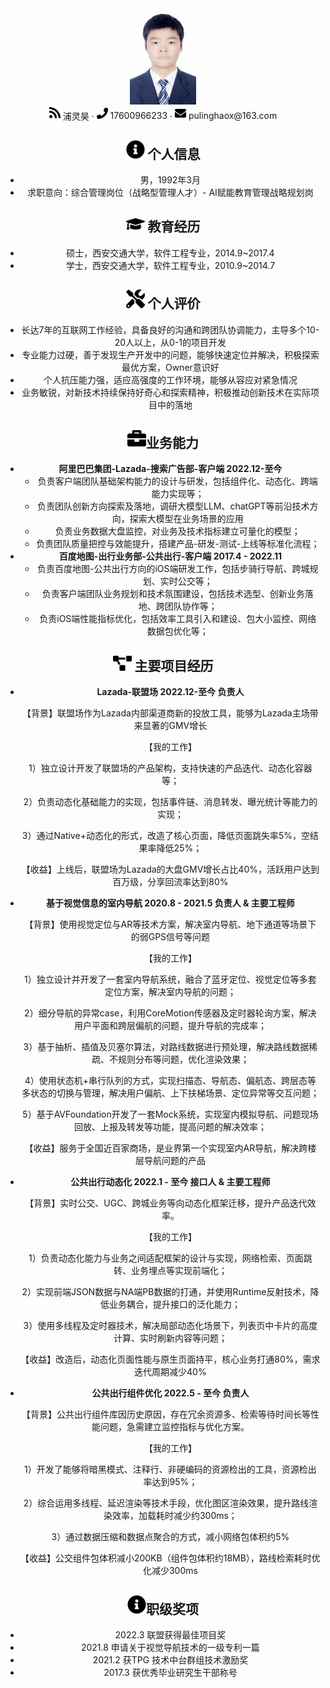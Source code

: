 <center>
  <div>
    <img src="assets/DSC_3902_meitu.jpg" alt="DSC_3902_meitu" style="zoom: 15%;" />
    <div>
      <img src="assets/rss-solid.svg" width="18px">
      <span>浦灵昊</span>
       ·
     <span>
         <img src="assets/phone-solid.svg" width="18px">
         17600966233
     </span>
     ·
     <span>
         <img src="assets/envelope-solid.svg" width="18px">
         pulinghaox@163.com
     </span>
 </div>


## <img src="assets/info-circle-solid.svg" width="30px"> 个人信息

 - 男，1992年3月
 - 求职意向：综合管理岗位（战略型管理人才）- AI赋能教育管理战略规划岗

## <img src="assets/graduation-cap-solid.svg" width="30px"> 教育经历

- 硕士，西安交通大学，软件工程专业，2014.9~2017.4
- 学士，西安交通大学，软件工程专业，2010.9~2014.7

## <img src="assets/tools-solid.svg" width="30px"> 个人评价

- 长达7年的互联网工作经验，具备良好的沟通和跨团队协调能力，主导多个10-20人以上，从0-1的项目开发
- 专业能力过硬，善于发现生产开发中的问题，能够快速定位并解决，积极探索最优方案，Owner意识好
- 个人抗压能力强，适应高强度的工作环境，能够从容应对紧急情况
- 业务敏锐，对新技术持续保持好奇心和探索精神，积极推动创新技术在实际项目中的落地

##  <img src="assets/briefcase-solid.svg" width="30px">业务能力

- **阿里巴巴集团-Lazada-搜索广告部-客户端    2022.12-至今**
  - 负责客户端团队基础架构能力的设计与研发，包括组件化、动态化、跨端能力实现等；
  - 负责团队创新方向探索及落地，调研大模型LLM、chatGPT等前沿技术方向，探索大模型在业务场景的应用
  - 负责业务数据大盘监控，对业务及技术指标建立可量化的模型；
  - 负责团队质量把控与效能提升，搭建产品-研发-测试-上线等标准化流程；
- **百度地图-出行业务部-公共出行-客户端      2017.4 - 2022.11**
  - 负责百度地图-公共出行方向的iOS端研发工作，包括步骑行导航、跨城规划、实时公交等；
  - 负责客户端团队业务规划和技术氛围建设，包括技术选型、创新业务落地、跨团队协作等；
  - 负责iOS端性能指标优化，包括效率工具引入和建设、包大小监控、网络数据包优化等；

## <img src="assets/project-diagram-solid.svg" width="30px"> 主要项目经历

- **Lazada-联盟场                                       2022.12-至今                                                       负责人**

  【背景】联盟场作为Lazada内部渠道商新的投放工具，能够为Lazada主场带来显著的GMV增长

  【我的工作】

  1）独立设计开发了联盟场的产品架构，支持快速的产品迭代、动态化容器等；

  2）负责动态化基础能力的实现，包括事件链、消息转发、曝光统计等能力的实现；

  3）通过Native+动态化的形式，改造了核心页面，降低页面跳失率5%，空结果率降低25%；

  【收益】上线后，联盟场为Lazada的大盘GMV增长占比40%，活跃用户达到百万级，分享回流率达到80%

- **基于视觉信息的室内导航                      2020.8 - 2021.5                                                    负责人 & 主要工程师**

  【背景】使用视觉定位与AR等技术方案，解决室内导航、地下通道等场景下的弱GPS信号等问题

  【我的工作】

  1）独立设计并开发了一套室内导航系统，融合了蓝牙定位、视觉定位等多套定位方案，解决室内导航的问题；

  2）细分导航的异常case，利用CoreMotion传感器及定时器轮询方案，解决用户平面和跨层偏航的问题，提升导航的完成率；

  3）基于抽析、插值及⻉塞尔算法，对路线数据进行预处理，解决路线数据稀疏、不规则分布等问题，优化渲染效果；

  4）使用状态机+串行队列的方式，实现扫描态、导航态、偏航态、跨层态等多状态的切换与管理，解决用户偏航、上下扶梯场景、定位异常等交互问题；

  5）基于AVFoundation开发了一套Mock系统，实现室内模拟导航、问题现场回放、上报及转发等功能，提高问题的解决效率；

  【收益】服务于全国近百家商场，是业界第一个实现室内AR导航，解决跨楼层导航问题的产品


- **公共出行动态化                                       2022.1 - 至今                                                      接口人 & 主要工程师**

  【背景】实时公交、UGC、跨城业务等向动态化框架迁移，提升产品迭代效率。

  【我的工作】

  1）负责动态化能力与业务之间适配框架的设计与实现，网络检索、页面跳转、业务埋点等实现前端化；

  2）实现前端JSON数据与NA端PB数据的打通，并使用Runtime反射技术，降低业务耦合，提升接口的泛化能力；

  3）使用多线程及定时器技术，解决局部动态化场景下，列表页中卡片的高度计算、实时刷新内容等问题；

  【收益】改造后，动态化页面性能与原生页面持平，核心业务打通80%，需求迭代周期减少40%

- **公共出行组件优化                                    2022.5 - 至今                                                                          负责人**

  【背景】公共出行组件库因历史原因，存在冗余资源多、检索等待时间长等性能问题，急需建立监控指标与优化方案。

  【我的工作】

  1）开发了能够将暗黑模式、注释行、非硬编码的资源检出的工具，资源检出率达到95%；

  2）综合运用多线程、延迟渲染等技术手段，优化图区渲染效果，提升路线渲染效率，加载耗时减少约300ms；

  3）通过数据压缩和数据点聚合的方式，减小网络包体积约5%

  【收益】公交组件包体积减小200KB（组件包体积约18MB），路线检索耗时优化减少300ms

##  <img src="assets/info-circle-solid.svg" width="30px">职级奖项

- 2022.3 联盟获得最佳项目奖
- 2021.8 申请关于视觉导航技术的一级专利一篇
- 2021.2 获TPG 技术中台群组技术激励奖
- 2017.3 获优秀毕业研究生干部称号

